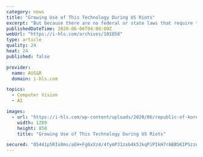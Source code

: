 ```yaml
---
category: news
title: "Growing Use of This Technology During US Riots"
excerpt: "But because there are no federal or state laws that require transparency for government use of facial recognition technology, there’s no way to know how the technology is being used or which law enforcement departments have access to it,"
publishedDateTime: 2020-06-06T04:00:00Z
webUrl: "https://i-hls.com/archives/101858"
type: article
quality: 24
heat: 24
published: false

provider:
  name: AUS&R
  domain: i-hls.com

topics:
  - Computer Vision
  - AI

images:
  - url: "https://i-hls.com/wp-content/uploads/2020/06/republic-of-korea-946840_1280.jpg"
    width: 1280
    height: 850
    title: "Growing Use of This Technology During US Riots"

secured: "O5441p5RIv8ms/aEH+Fg6xXz4/4fymPJ1zxb4k5JkqPiPIkH7rABBSKIPSzzeSoe13h7jMixI6rqWBdbxURsYPGdEI1+H3aI+6ZVNvegtTk04JrsHBs3o754gizNCpQ6E5IkmxMhn9rShQzqxBO7AQPfX+wP//1EIgeIkrC7i274rB2YZBuy8wdtbjoIxhtsUS443AwNmt4HOWPiakb1CY7gD6nEfZMfJw8Zj8J8P6mwfEhyaTx8HzwKoZioX/JXSUV/vaAYQmtSyqCaMvbgGO+bM4quY+ouQ2O7391iQXGxD7H6Qxopub0qN9lw7Dp1;rwuM+fiZ2iNfq3VZxR3JyQ=="
---
```


